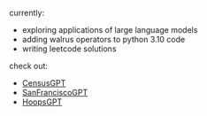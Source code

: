 <!-- [![Veer's GitHub Header](./assets/new-header.png)](https://veerbia.github.io) -->
currently: 
- exploring applications of large language models
- adding walrus operators to python 3.10 code 
- writing leetcode solutions

check out:
- [CensusGPT](https://censusgpt.com/)
- [SanFranciscoGPT](https://sanfranciscogpt.com/)
- [HoopsGPT](https://hoopsgpt.ai/)

